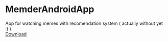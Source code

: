 # MemderAndroidApp
App for watching memes with recomendation system ( actually without yet :) ). 
<br>
<a href="https://drive.google.com/file/d/1lfBFPnYPplXk5WUeXLn8vts8GohausSi"> Download </a>

